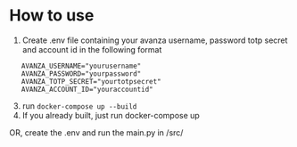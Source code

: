 # How to use
 1. Create .env file containing your avanza username, password totp secret and account id in the following format
 ```
    AVANZA_USERNAME="yourusername"
    AVANZA_PASSWORD="yourpassword"
    AVANZA_TOTP_SECRET="yourtotpsecret"
    AVANZA_ACCOUNT_ID="youraccountid"
 ```
 3. run ```docker-compose up --build```
 4. If you already built, just run docker-compose up


OR, create the .env and run the main.py in /src/
